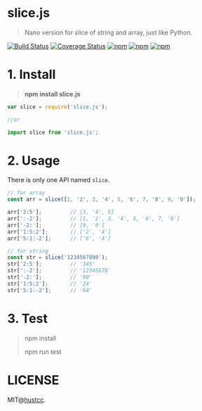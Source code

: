 # slice.js

> Nano version for slice of string and array, just like Python.

[![Build Status](https://travis-ci.org/hustcc/slice.js.svg?branch=master)](https://travis-ci.org/hustcc/slice.js) [![Coverage Status](https://coveralls.io/repos/github/hustcc/slice.js/badge.svg?branch=master)](https://coveralls.io/github/hustcc/slice.js?branch=master) [![npm](https://img.shields.io/npm/v/slice.js.svg?style=flat-square)](https://www.npmjs.com/package/slice.js) [![npm](https://img.shields.io/npm/dt/slice.js.svg?style=flat-square)](https://www.npmjs.com/package/slice.js) [![npm](https://img.shields.io/npm/l/slice.js.svg?style=flat-square)](https://www.npmjs.com/package/slice.js)


# 1. Install

> **npm install slice.js**


```js
var slice = require('slice.js');

//or

import slice from 'slice.js';
```


# 2. Usage

There is only one API named `slice`.

```js
// for array
const arr = slice([1, '2', 3, '4', 5, '6', 7, '8', 9, '0']);

arr['2:5'];  		// [3, '4', 5]
arr[':-2'];  		// [1, '2', 3, '4', 5, '6', 7, '8']
arr['-2:'];  		// [9, '0']
arr['1:5:2'];  		// ['2', '4']
arr['5:1:-2'];  	// ['6', '4']

// for string
const str = slice('1234567890');
str['2:5'];  		// '345'
str[':-2'];  		// '12345678'
str['-2:'];  		// '90'
str['1:5:2'];  		// '24'
str['5:1:-2'];  	// '64'

```


# 3. Test

> npm install
> 
> npm run test


# LICENSE

MIT@[hustcc](https://github.com/hustcc).
